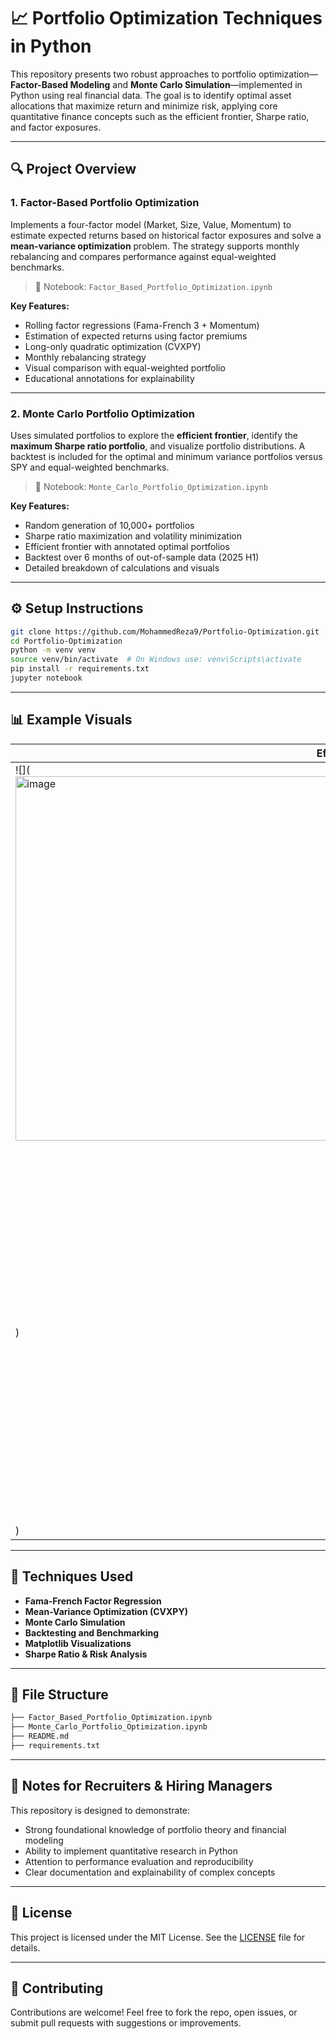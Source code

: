 
# 📈 Portfolio Optimization Techniques in Python

This repository presents two robust approaches to portfolio optimization—**Factor-Based Modeling** and **Monte Carlo Simulation**—implemented in Python using real financial data. The goal is to identify optimal asset allocations that maximize return and minimize risk, applying core quantitative finance concepts such as the efficient frontier, Sharpe ratio, and factor exposures.

---

## 🔍 Project Overview

### 1. **Factor-Based Portfolio Optimization**
Implements a four-factor model (Market, Size, Value, Momentum) to estimate expected returns based on historical factor exposures and solve a **mean-variance optimization** problem. The strategy supports monthly rebalancing and compares performance against equal-weighted benchmarks.

> 📂 Notebook: `Factor_Based_Portfolio_Optimization.ipynb`

**Key Features:**
- Rolling factor regressions (Fama-French 3 + Momentum)
- Estimation of expected returns using factor premiums
- Long-only quadratic optimization (CVXPY)
- Monthly rebalancing strategy
- Visual comparison with equal-weighted portfolio
- Educational annotations for explainability

---

### 2. **Monte Carlo Portfolio Optimization**
Uses simulated portfolios to explore the **efficient frontier**, identify the **maximum Sharpe ratio portfolio**, and visualize portfolio distributions. A backtest is included for the optimal and minimum variance portfolios versus SPY and equal-weighted benchmarks.

> 📂 Notebook: `Monte_Carlo_Portfolio_Optimization.ipynb`

**Key Features:**
- Random generation of 10,000+ portfolios
- Sharpe ratio maximization and volatility minimization
- Efficient frontier with annotated optimal portfolios
- Backtest over 6 months of out-of-sample data (2025 H1)
- Detailed breakdown of calculations and visuals

---

## ⚙️ Setup Instructions

```bash
git clone https://github.com/MohammedReza9/Portfolio-Optimization.git
cd Portfolio-Optimization
python -m venv venv
source venv/bin/activate  # On Windows use: venv\Scripts\activate
pip install -r requirements.txt
jupyter notebook
```

---

## 📊 Example Visuals

| Efficient Frontier | Monthly Rebalanced Cumulative Return |
|--------------------|---------------------------------------|
| ![](<img width="1088" height="583" alt="image" src="https://github.com/user-attachments/assets/21bac234-12f0-4b08-bcab-125e21e06ab6" />
) | ![](<img width="1184" height="582" alt="image" src="https://github.com/user-attachments/assets/d7d44d84-5eb8-488c-b9b8-2e54a2dea042" />
) |

---

## 🧠 Techniques Used

- **Fama-French Factor Regression**
- **Mean-Variance Optimization (CVXPY)**
- **Monte Carlo Simulation**
- **Backtesting and Benchmarking**
- **Matplotlib Visualizations**
- **Sharpe Ratio & Risk Analysis**

---

## 📂 File Structure

```bash
├── Factor_Based_Portfolio_Optimization.ipynb
├── Monte_Carlo_Portfolio_Optimization.ipynb
├── README.md
├── requirements.txt
```

---

## 📌 Notes for Recruiters & Hiring Managers

This repository is designed to demonstrate:
- Strong foundational knowledge of portfolio theory and financial modeling
- Ability to implement quantitative research in Python
- Attention to performance evaluation and reproducibility
- Clear documentation and explainability of complex concepts

---

## 📄 License

This project is licensed under the MIT License. See the [LICENSE](LICENSE) file for details.

---

## 🤝 Contributing

Contributions are welcome! Feel free to fork the repo, open issues, or submit pull requests with suggestions or improvements.
